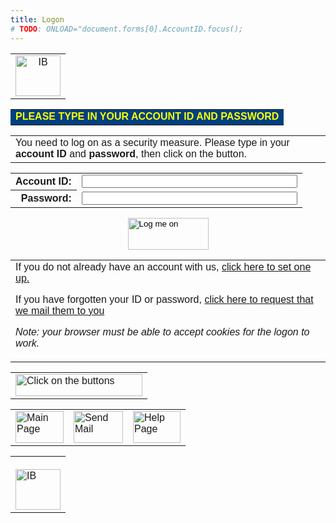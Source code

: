 ```yaml
---
title: Logon
# TODO: ONLOAD="document.forms[0].AccountID.focus();
---
```

<center>
  <font face="Arial,Helvetica">
    <table border="0" cellpadding="0" cellspacing="0">
      <tr>
        <td align="center" valign="top" rowspan="2">
          <img src="/images/iblogosmall.gif" alt="IB" width="72" height="65">
        </td>
      </tr>
    </table>
    <table border="0" cellpadding="10" cellspacing="10">
      <tr>
        <td bgcolor="#004080">
          <font color="#FFFF00" face="Arial,Helvetica">
            <strong>PLEASE TYPE IN YOUR ACCOUNT ID AND PASSWORD</strong>
          </font>
        </td>
      </tr>
    </table>
    <table border="0" cellpadding="0" cellspacing="0" width="600">
      <tr>
        <td>
          <Font face="Arial,Helvetica">You need to log on as a security measure. Please type in your <strong>account ID</strong> and <strong>password</strong>, then click on the button.</font>
        </td>
      </tr>
    </table>
    <form method="POST">
      <table border="0">
        <tr>
          <th align="right">
            <font face="Arial,Helvetica">Account ID:</font>
          </th>
          <td>
            <font face="Arial,Helvetica">
              <input type="text" name="AccountID" size="40" maxlength="32" value="">
            </font>
          </td>
        </tr>
        <tr>
          <th align="right">
            <font face="Arial,Helvetica">Password:</font>
          </th>
          <td>
            <font face="Arial,Helvetica">
              <input type="password" name="Password" size="40" maxlength="80" value="">
          </td>
        </tr>
      </table>
      <p>
        <input type="image" src="/images/buttons/logon.gif" alt="Log me on" align="bottom" border="0" height="51" width="129">
      </p>
    </form>
    <table border="0" cellpadding="0" cellspacing="0" width="600">
      <tr>
        <td>
          <font face="Arial,Helvetica">If you do not already have an account with us, <a href="/account/signup">click here to set one up.</a>
            <p>
              If you have forgotten your ID or password, <a href="/account/lookup">click here to request that we mail them to you</a>
            </p>
            <p>
              <em>Note: your browser must be able to accept cookies for the logon to work.</em>
            </p>
          </font>
        </td>
      </tr>
    </table>
    <table border="0" cellpadding="0" cellspacing="0">
      <tr>
        <td>
          <img src="/images/buttons/click.gif" alt="Click on the buttons" width="203" height="35">
        </td>
      </tr>
    </table>
    <table border="0" cellpadding="0" cellspacing="0">
      <tr>
        <td>
          <a href="/index.html">
            <img src="/images/buttons/small05.gif" alt="Main Page" border="0" width="77" height="51">
          </A>
        </TD>
        <td colspan="2">
          <a href="mailto:feedback@ibgames.net">
            <img src="/images/buttons/small21.gif" alt="Send Mail" border="0" width="79" height="51">
          </a>
        </td>
        <td colspan="3">
          <a href="/help/index.html">
            <img src="/images/buttons/small19.gif" alt="Help Page" border="0" width="76" height="51">
          </a>
        </td>
      </tr>
    </table>
    <table border="0" cellpadding="0" cellspacing="0">
      <tr>
        <td>
          <br>
          <img src="/images/iblogosmall.gif" alt="IB" width="72" height="65">
        </td>
      </tr>
    </table>
  </font>
</center>
